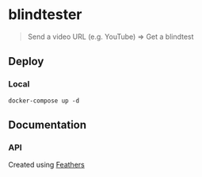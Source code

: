 # blindtester

> Send a video URL (e.g. YouTube) => Get a blindtest

## Deploy

### Local

```shell
docker-compose up -d
```

## Documentation

### API

Created using [Feathers](https://feathersjs.com)
